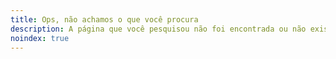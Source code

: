 ```yaml
---
title: Ops, não achamos o que você procura
description: A página que você pesquisou não foi encontrada ou não existe. Volte para a página inicial ou entre em contato comigo.
noindex: true
---
```

